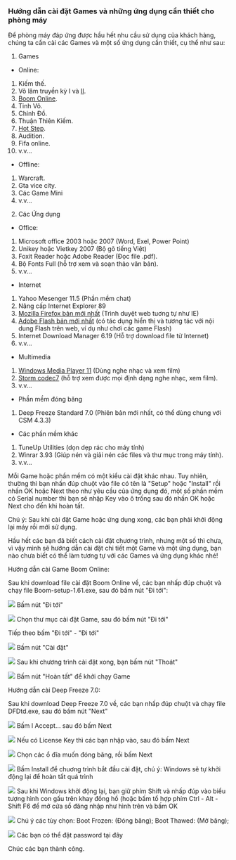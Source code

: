 ### Hướng dẫn cài đặt Games và những ứng dụng cần thiết cho phòng máy

Để phòng máy đáp ứng được hầu hết nhu cầu sử dụng của khách hàng, chúng
ta cần cài các Games và một số ứng dụng cần thiết, cụ thể như sau:

1) Games

- Online:
1. Kiếm thế.
2. Võ lâm truyền kỳ
I và [II](http://game.zing.vn/vo-lam-truyen-ky2/download/volam2.html?).
3. [Boom
Online](http://download.game.zing.vn/gamemenu/new/Boom-setup-1.61.exe?).
4. Tinh Võ.
5. Chinh Đồ.
6. Thuận Thiên Kiếm.
7. [Hot Step](http://hot.zing.vn/hs/huongdan/taitrochoi.html?).
8. Audition.
9. Fifa online.
10. v.v...

- Offline:
1. Warcraft.
2. Gta vice city.
3. Các Game Mini
4. v.v...

2) Các Ứng dụng

- Office:
1. Microsoft office 2003 hoặc 2007 (Word, Exel, Power Point)
2. Unikey hoặc Vietkey 2007 (Bộ gõ tiếng Việt)
3. Foxit Reader hoặc Adobe Reader (Đọc file .pdf).
4. Bộ Fonts Full (hỗ trợ xem và soạn thảo văn bản).
5. v.v...

- Internet
1. Yahoo Mesenger 11.5 (Phần mềm chat)
2. Nâng cấp Internet Explorer 89
4. [Mozilla Firefox bản mới
nhất](http://www.mozilla.com/vi/firefox/?) (Trình duyệt web tuơng tự như
IE)
5. [Adobe Flash bản mới nhất](http://get.adobe.com/flashplayer/?) (có
tác dụng hiển thị và tương tác với nội dung Flash trên web, ví dụ như
chơi các game Flash)
6. Internet Download Manager 6.19 (Hỗ trợ download file từ Internet)
7. v.v...

- Multimedia
1. [Windows Media Player
11](http://www.mediafire.com/?v1vlgns8hsm8t1g&) (Dùng nghe nhạc và xem
film)
2. [Storm codec7](http://www.mediafire.com/?ucuvb29d3p575b9&) (hỗ trợ
xem được mọi định dạng nghe nhạc, xem film).
3. v.v...

- Phần mềm đóng băng
1. Deep Freeze Standard 7.0 (Phiên bản mới nhất, có thể dùng chung với
CSM 4.3.3)

- Các phần mềm khác
1. TuneUp Utilities (dọn dẹp rác cho máy tính)
2. Winrar 3.93 (Giúp nén và giải nén các files và thư mục trong máy
tính).
3. v.v...


Mỗi Game hoặc phần mềm có một kiểu cài đặt khác nhau. Tuy nhiên, thường
thì bạn nhấn đúp chuột vào file có tên là "Setup" hoặc "Install" rồi
nhấn OK hoặc Next theo như yêu cầu của ứng dụng đó, một số phần mềm có
Serial number thì bạn sẽ nhập Key vào ô trống sau đó nhấn OK hoặc Next
cho đến khi hoàn tất.

Chú ý: Sau khi cài đặt Game hoặc ứng dụng xong, các bạn phải khởi động
lại máy rồi mới sử dụng.

Hầu hết các bạn đã biết cách cài đặt chương trình, nhưng một số thì
chưa, vì vậy mình sẽ hướng dẫn cài đặt chi tiết một Game và một ứng
dụng, bạn nào chưa biết có thể làm tương tự với các Games và ứng dụng
khác nhé!

Hướng dẫn cài Game Boom Online:

Sau khi download file cài đặt Boom Online về, các bạn nhấp đúp chuột và
chạy file Boom-setup-1.61.exe, sau đó bấm nút "Đi tới":

![](7.1-huong-dan-cai-dat-games-va-nhung-ung-dung-can-thiet-cho-phong-may-media/media/image1.jpeg)
Bấm nút "Đi tới"

![](7.1-huong-dan-cai-dat-games-va-nhung-ung-dung-can-thiet-cho-phong-may-media/media/image2.png)
Chọn thư mục cài đặt Game, sau đó bấm nút "Đi tới"

Tiếp theo bấm "Đi tới" - "Đi tới"

![](7.1-huong-dan-cai-dat-games-va-nhung-ung-dung-can-thiet-cho-phong-may-media/media/image3.jpeg)
Bấm nút "Cài đặt"

![](7.1-huong-dan-cai-dat-games-va-nhung-ung-dung-can-thiet-cho-phong-may-media/media/image4.jpeg)
Sau khi chương trình cài đặt xong, bạn bấm nút "Thoát"

![](7.1-huong-dan-cai-dat-games-va-nhung-ung-dung-can-thiet-cho-phong-may-media/media/image5.jpeg)
Bấm nút "Hoàn tất" để khởi chạy Game

Hướng dẫn cài Deep Freeze 7.0:

Sau khi download Deep Freeze 7.0 về, các bạn nhấp đúp chuột và chạy file
DFDtd.exe, sau đó bấm nút "Next"

![](7.1-huong-dan-cai-dat-games-va-nhung-ung-dung-can-thiet-cho-phong-may-media/media/image6.jpeg)
Bấm I Accept... sau đó bấm Next

![](7.1-huong-dan-cai-dat-games-va-nhung-ung-dung-can-thiet-cho-phong-may-media/media/image7.jpeg)
Nếu có License Key thì các bạn nhập vào, sau đó bấm Next

![](7.1-huong-dan-cai-dat-games-va-nhung-ung-dung-can-thiet-cho-phong-may-media/media/image8.png)
Chọn các ổ đĩa muốn đóng băng, rồi bấm Next

![](7.1-huong-dan-cai-dat-games-va-nhung-ung-dung-can-thiet-cho-phong-may-media/media/image9.jpeg)
Bấm Install để chuơng trình bắt đầu cài đặt, chú ý: Windows sẽ tự khởi
động lại để hoàn tất quá trình

![](7.1-huong-dan-cai-dat-games-va-nhung-ung-dung-can-thiet-cho-phong-may-media/media/image10.jpeg)
Sau khi Windows khởi động lại, bạn giữ phím Shift và nhấp đúp vào biểu
tượng hình con gấu trên khay đồng hồ (hoặc bấm tổ hợp phím Ctrl - Alt -
Shift F6 để mở cửa sổ đăng nhập như hình trên và bấm OK

![](7.1-huong-dan-cai-dat-games-va-nhung-ung-dung-can-thiet-cho-phong-may-media/media/image11.jpeg)
Chú ý các tùy chọn: Boot Frozen: (Đóng băng); Boot Thawed: (Mở
băng);

![](7.1-huong-dan-cai-dat-games-va-nhung-ung-dung-can-thiet-cho-phong-may-media/media/image12.jpeg)
Các bạn có thể đặt password tại đây

Chúc các bạn thành công.

